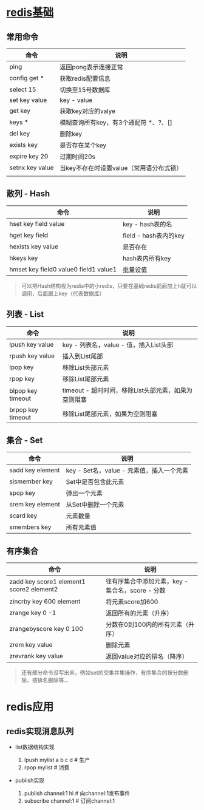 # [redis基础](https://juejin.im/post/6857667542652190728)
## 常用命令

| 命令            | 说明                                     |
| --------------- | ---------------------------------------- |
| ping            | 返回pong表示连接正常                     |
| config get *    | 获取redis配置信息                        |
| select 15       | 切换至15号数据库                         |
| set key value   | key - value                              |
| get key         | 获取key对应的valye                       |
| keys *          | 模糊查询所有key，有3个通配符 *、?、[]    |
| del key         | 删除key                                  |
| exists key      | 是否存在某个key                          |
| expire key 20   | 过期时间20s                              |
| setnx key value | 当key不存在时设置value（常用语分布式锁） |
|                 |                                          |

## 散列 - Hash

| 命令                                  | 说明                  |
| ------------------------------------- | --------------------- |
| hset key field value                  | key - hash表的名      |
| hget key field                        | field - hash表内的key |
| hexists key value                     | 是否存在              |
| hkeys key                             | hash表内所有key       |
| hmset key field0 value0 field1 value1 | 批量设值              |

> 可以把Hash结构视为redis中的小redis，只要在基础redis前面加上h就可以调用，后面跟上key（代表数据库）	

## 列表 - List

| 命令              | 说明                                                 |
| ----------------- | ---------------------------------------------------- |
| lpush key value   | key - 列表名，value - 值，插入List头部               |
| rpush key value   | 插入到List尾部                                       |
| lpop key          | 移除List头部元素                                     |
| rpop key          | 移除List尾部元素                                     |
| blpop key timeout | timeout - 超时时间，移除List头部元素，如果为空则阻塞 |
| brpop key timeout | 移除List尾部元素，如果为空则阻塞                     |

## 集合 - Set

| 命令             | 说明                                      |
| ---------------- | ----------------------------------------- |
| sadd key element | key - Set名，value - 元素值，插入一个元素 |
| sismember key    | Set中是否包含此元素                       |
| spop key         | 弹出一个元素                              |
| srem key element | 从Set中删除一个元素                       |
| scard key        | 元素数量                                  |
| smembers key     | 所有元素值                                |

## 有序集合

| 命令                                     | 说明                                             |
| ---------------------------------------- | ------------------------------------------------ |
| zadd key score1 element1 score2 element2 | 往有序集合中添加元素，key - 集合名，score - 分数 |
| zincrby key 600 element                  | 将元素score加600                                 |
| zrange key 0 -1                          | 返回所有的元素（升序）                           |
| zrangebyscore key 0 100                  | 分数在0到100内的所有元素（升序）                 |
| zrem key value                           | 删除元素                                         |
| zrevrank key value                       | 返回value对应的排名（降序）                      |

> 还有部分命令没写出来，例如set的交集并集操作，有序集合的按分数删除，按排名删除等...





# redis应用

## redis实现消息队列
- list数据结构实现
  1. lpush mylist a b c d # 生产
  2. rpop mylist # 消费

- publish实现
  1. publish channel:1 hi # 向channel:1发布事件
  2. subscribe channel:1 # 订阅channel:1



